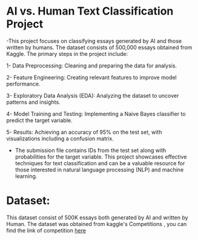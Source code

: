 
# AI vs. Human Text Classification Project

-This project focuses on classifying essays generated by AI and those written by humans. The dataset consists of 500,000 essays obtained from Kaggle. The primary steps in the project include:

1- Data Preprocessing: Cleaning and preparing the data for analysis.

2- Feature Engineering: Creating relevant features to improve model performance.

3- Exploratory Data Analysis (EDA): Analyzing the dataset to uncover patterns and insights.

4- Model Training and Testing: Implementing a Naive Bayes classifier to predict the target variable.

5- Results: Achieving an accuracy of 95% on the test set, with visualizations including a confusion matrix.

- The submission file contains IDs from the test set along with probabilities for the target variable. This project showcases effective techniques for text classification and can be a valuable resource for those interested in natural language processing (NLP) and machine learning.
# Dataset:
This dataset consist of 500K essays both generated by AI and written by Human.
The dataset was obtained from kaggle's Competitions , you can find the link of competition [ here ](https://www.kaggle.com/competitions/human-vs-ai-text-classification-feb2024/data)
